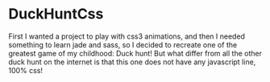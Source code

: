 # DuckHuntCss

First I wanted a project to play with css3 animations, and then I needed something to learn jade and sass, so I decided to recreate one of the greatest game of my childhood: Duck hunt!
But what differ from all the other duck hunt on the internet is that this one does not have any javascript line, 100% css!
